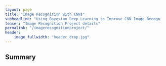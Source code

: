 ```yaml
---
layout: page
title: "Image Recognition with CNNs"
subheadline: "Using Bayesian Deep Learning to Improve CNN Image Recognition Accuracy"
teaser: "Image Recognition Project details"
permalink: "/imagerecognitionproject/"
header:
    image_fullwidth: "header_drop.jpg"
---
```


## Summary
